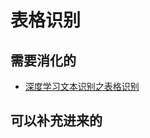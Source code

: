 
# 表格识别



## 需要消化的

- [深度学习文本识别之表格识别](https://blog.csdn.net/zane3/article/details/84656550)

## 可以补充进来的
